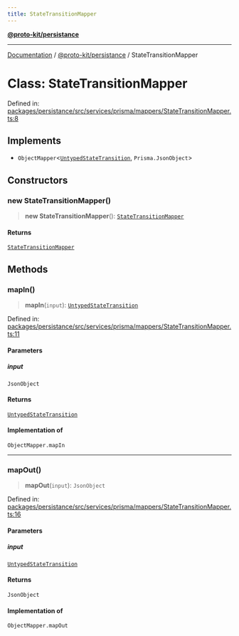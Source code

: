 ```yaml
---
title: StateTransitionMapper
---
```


[**@proto-kit/persistance**](../README.md)

***

[Documentation](../../../README.md) / [@proto-kit/persistance](../README.md) / StateTransitionMapper

# Class: StateTransitionMapper

Defined in: [packages/persistance/src/services/prisma/mappers/StateTransitionMapper.ts:8](https://github.com/proto-kit/framework/blob/4d6b3b6da51b3edee0fbf25ce72c1f59ec61e891/packages/persistance/src/services/prisma/mappers/StateTransitionMapper.ts#L8)

## Implements

- `ObjectMapper`\<[`UntypedStateTransition`](../../sequencer/classes/UntypedStateTransition.md), `Prisma.JsonObject`\>

## Constructors

### new StateTransitionMapper()

> **new StateTransitionMapper**(): [`StateTransitionMapper`](StateTransitionMapper.md)

#### Returns

[`StateTransitionMapper`](StateTransitionMapper.md)

## Methods

### mapIn()

> **mapIn**(`input`): [`UntypedStateTransition`](../../sequencer/classes/UntypedStateTransition.md)

Defined in: [packages/persistance/src/services/prisma/mappers/StateTransitionMapper.ts:11](https://github.com/proto-kit/framework/blob/4d6b3b6da51b3edee0fbf25ce72c1f59ec61e891/packages/persistance/src/services/prisma/mappers/StateTransitionMapper.ts#L11)

#### Parameters

##### input

`JsonObject`

#### Returns

[`UntypedStateTransition`](../../sequencer/classes/UntypedStateTransition.md)

#### Implementation of

`ObjectMapper.mapIn`

***

### mapOut()

> **mapOut**(`input`): `JsonObject`

Defined in: [packages/persistance/src/services/prisma/mappers/StateTransitionMapper.ts:16](https://github.com/proto-kit/framework/blob/4d6b3b6da51b3edee0fbf25ce72c1f59ec61e891/packages/persistance/src/services/prisma/mappers/StateTransitionMapper.ts#L16)

#### Parameters

##### input

[`UntypedStateTransition`](../../sequencer/classes/UntypedStateTransition.md)

#### Returns

`JsonObject`

#### Implementation of

`ObjectMapper.mapOut`
